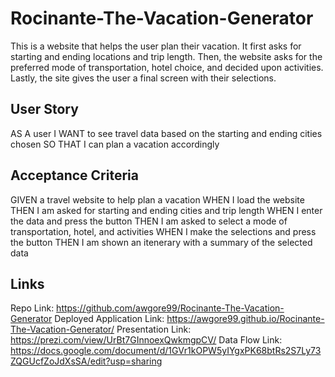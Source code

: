 # Rocinante-The-Vacation-Generator

This is a website that helps the user plan their vacation. It first asks for starting and ending locations and trip length. Then, the website asks for the preferred mode of transportation, hotel choice, and decided upon activities. Lastly, the site gives the user a final screen with their selections.

## User Story
AS A user
I WANT to see travel data based on the starting and ending cities chosen
SO THAT I can plan a vacation accordingly

## Acceptance Criteria
GIVEN a travel website to help plan a vacation
WHEN I load the website
THEN I am asked for starting and ending cities and trip length
WHEN I enter the data and press the button
THEN I am asked to select a mode of transportation, hotel, and activities
WHEN I make the selections and press the button
THEN I am shown an itenerary with a summary of the selected data

## Links
Repo Link: https://github.com/awgore99/Rocinante-The-Vacation-Generator
Deployed Application Link: https://awgore99.github.io/Rocinante-The-Vacation-Generator/
Presentation Link: https://prezi.com/view/UrBt7GInnoexQwkmgpCV/
Data Flow Link: https://docs.google.com/document/d/1GVr1kOPW5yIYgxPK68btRs2S7Ly73ZQGUcfZoJdXsSA/edit?usp=sharing
